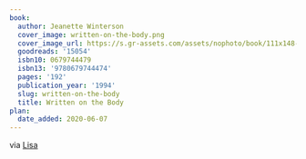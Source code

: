 ```yaml
---
book:
  author: Jeanette Winterson
  cover_image: written-on-the-body.png
  cover_image_url: https://s.gr-assets.com/assets/nophoto/book/111x148-bcc042a9c91a29c1d680899eff700a03.png
  goodreads: '15054'
  isbn10: 0679744479
  isbn13: '9780679744474'
  pages: '192'
  publication_year: '1994'
  slug: written-on-the-body
  title: Written on the Body
plan:
  date_added: 2020-06-07
---
```

via [Lisa](https://notebook.lisamcnulty.co.uk/2020/05/31/may-reading/)
